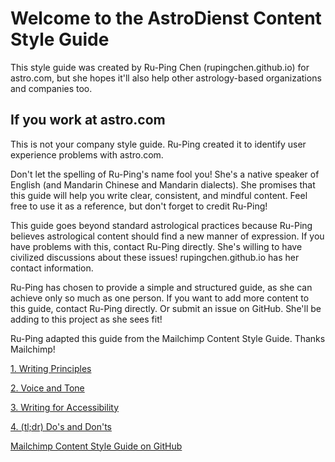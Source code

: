 # Welcome to the AstroDienst Content Style Guide

This style guide was created by Ru-Ping Chen (rupingchen.github.io) for astro.com, but she hopes it'll also help other astrology-based organizations and companies too.

## If you work at astro.com

This is not your company style guide. Ru-Ping created it to identify user experience problems with astro.com. 

Don't let the spelling of Ru-Ping's name fool you! She's a native speaker of English (and Mandarin Chinese and Mandarin dialects). She promises that this guide will help you write clear, consistent, and mindful content. Feel free to use it as a reference, but don't forget to credit Ru-Ping!

This guide goes beyond standard astrological practices because Ru-Ping believes astrological content should find a new manner of expression. If you have problems with this, contact Ru-Ping directly. She's willing to have civilized discussions about these issues! rupingchen.github.io has her contact information.

Ru-Ping has chosen to provide a simple and structured guide, as she can achieve only so much as one person. If you want to add more content to this guide, contact Ru-Ping directly. Or submit an issue on GitHub. She'll be adding to this project as she sees fit! 

Ru-Ping adapted this guide from the Mailchimp Content Style Guide. Thanks Mailchimp!


[1. Writing Principles](01-writing-principles.html.md)

[2. Voice and Tone](02-voice-and-tone.html.md)

[3. Writing for Accessibility](03-writing-for-accessibility.html.md)

[4. (tl;dr) Do's and Don'ts](04-tl;dr-dos-and-donts.html.md)


[Mailchimp Content Style Guide on GitHub](https://github.com/mailchimp/content-style-guide)
